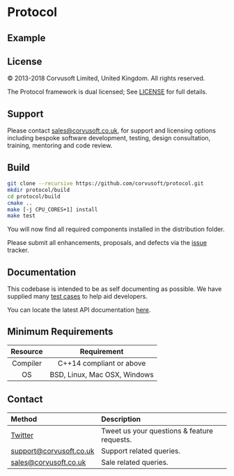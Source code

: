 Protocol
=============================================================================================================================

Example
-------

License
-------

&copy; 2013-2018 Corvusoft Limited, United Kingdom. All rights reserved.

The Protocol framework is dual licensed; See [LICENSE](LICENSE) for full details.

Support
-------

Please contact sales@corvusoft.co.uk, for support and licensing options including bespoke software development, testing, design consultation, training, mentoring and code review.

Build
-----

```bash
git clone --recursive https://github.com/corvusoft/protocol.git
mkdir protocol/build
cd protocol/build
cmake ..
make [-j CPU_CORES+1] install
make test
```

You will now find all required components installed in the distribution folder.

Please submit all enhancements, proposals, and defects via the [issue](http://github.com/corvusoft/protocol/issues) tracker.

Documentation
-------------

This codebase is intended to be as self documenting as possible. We have supplied many [test cases](https://github.com/corvusoft/network/tree/master/test) to help aid developers.

You can locate the latest API documentation [here](https://github.com/Corvusoft/protocol/tree/master/documentation).

Minimum Requirements
--------------------

| Resource | Requirement                                     |
|:--------:|:-----------------------------------------------:|
| Compiler |            C++14 compliant or above             |
|    OS    |          BSD, Linux, Mac OSX, Windows           |

Contact
-------

| Method                                      | Description                                 |
|:--------------------------------------------|:--------------------------------------------|
| [Twitter](http://www.twitter.com/corvusoft) | Tweet us your questions & feature requests. |
| support@corvusoft.co.uk                     | Support related queries.                    |
| sales@corvusoft.co.uk                       | Sale related queries.                       |
